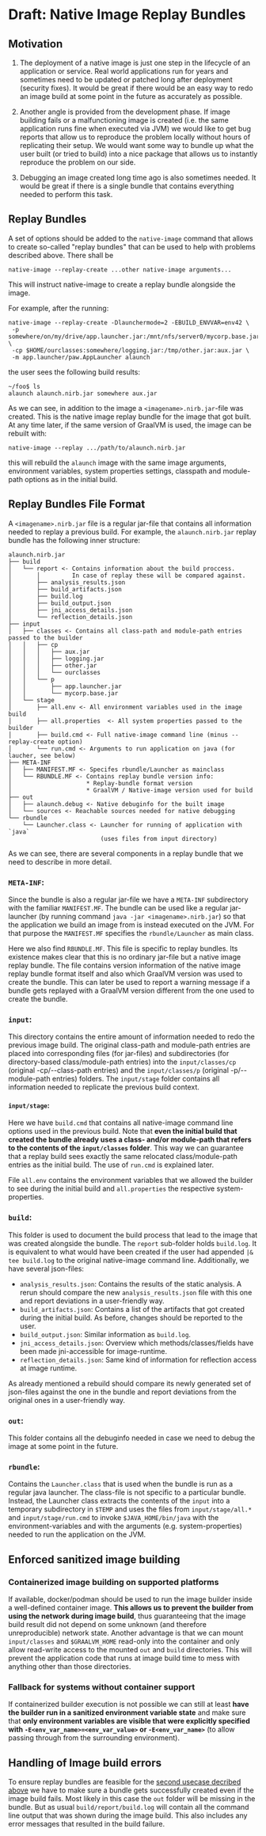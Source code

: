 # Draft: Native Image Replay Bundles

## Motivation

1. The deployment of a native image is just one step in the lifecycle of an application or service. Real world 
applications run for years and sometimes need to be updated or patched long after deployment (security fixes). It would 
be great if there would be an easy way to redo an image build at some point in the future as accurately as possible.

2. Another angle is provided from the development phase. If image building fails or a malfunctioning image is
created (i.e. the same application runs fine when executed via JVM) we would like to get bug reports that allow us to
reproduce the problem locally without hours of replicating their setup. We would want some way to bundle up what the
user built (or tried to build) into a nice package that allows us to instantly reproduce the problem on our side.

3. Debugging an image created long time ago is also sometimes needed. It would be great if there is a single bundle that
contains everything needed to perform this task.

## Replay Bundles 

A set of options should be added to the `native-image` command that allows to create so-called "replay bundles" that can
be used to help with problems described above. There shall be

```shell
native-image --replay-create ...other native-image arguments...
```

This will instruct native-image to create a replay bundle alongside the image.

For example, after the running:

```shell
native-image --replay-create -Dlaunchermode=2 -EBUILD_ENVVAR=env42 \
 -p somewhere/on/my/drive/app.launcher.jar:/mnt/nfs/server0/mycorp.base.jar \
 -cp $HOME/ourclasses:somewhere/logging.jar:/tmp/other.jar:aux.jar \
 -m app.launcher/paw.AppLauncher alaunch
```
the user sees the following build results:
```shell
~/foo$ ls
alaunch alaunch.nirb.jar somewhere aux.jar
```
As we can see, in addition to the image a `<imagename>.nirb.jar`-file was created. This is the native image replay
bundle for the image that got built. At any time later, if the same version of GraalVM is used, the image can be rebuilt
with:

```shell
native-image --replay .../path/to/alaunch.nirb.jar
```

this will rebuild the `alaunch` image with the same image arguments, environment variables, system properties
settings, classpath and module-path options as in the initial build.

## Replay Bundles File Format

A `<imagename>.nirb.jar` file is a regular jar-file that contains all information needed to replay a previous build.
For example, the `alaunch.nirb.jar` replay bundle has the following inner structure:

```
alaunch.nirb.jar
├── build
│   └── report <- Contains information about the build proccess.
│       │         In case of replay these will be compared against. 
│       ├── analysis_results.json
│       ├── build_artifacts.json
│       ├── build.log
│       ├── build_output.json
│       ├── jni_access_details.json
│       └── reflection_details.json
├── input
│   ├── classes <- Contains all class-path and module-path entries passed to the builder
│   │   ├── cp
│   │   │   ├── aux.jar
│   │   │   ├── logging.jar
│   │   │   ├── other.jar
│   │   │   └── ourclasses
│   │   └── p
│   │       ├── app.launcher.jar
│   │       └── mycorp.base.jar
│   └── stage
│       ├── all.env <- All environment variables used in the image build
│       ├── all.properties  <- All system properties passed to the builder
│       ├── build.cmd <- Full native-image command line (minus --replay-create option)
│       └── run.cmd <- Arguments to run application on java (for laucher, see below) 
├── META-INF
│   ├── MANIFEST.MF <- Specifes rbundle/Launcher as mainclass
│   └── RBUNDLE.MF <- Contains replay bundle version info:
│                     * Replay-bundle format version
│                     * GraalVM / Native-image version used for build
├── out
│   ├── alaunch.debug <- Native debuginfo for the built image
│   └── sources <- Reachable sources needed for native debugging
└── rbundle
    └── Launcher.class <- Launcher for running of application with `java`
                          (uses files from input directory)
```

As we can see, there are several components in a replay bundle that we need to describe in more detail.

### `META-INF`:

Since the bundle is also a regular jar-file we have a `META-INF` subdirectory with the familiar `MANIFEST.MF`. The
bundle can be used like a regular jar-launcher (by running command `java -jar <imagename>.nirb.jar`) so that the
application we build an image from is instead executed on the JVM. For that purpose the `MANIFEST.MF` specifies the
`rbundle/Launcher` as main class.

Here we also find `RBUNDLE.MF`. This file is specific to replay bundles. Its existence makes clear that this is no
ordinary jar-file but a native image replay bundle. The file contains version information of the native image replay
bundle format itself and also which GraalVM version was used to create the bundle. This can later be used to report a
warning message if a bundle gets replayed with a GraalVM version different from the one used to create the bundle.

### `input`:

This directory contains the entire amount of information needed to redo the previous image build. The original
class-path and module-path entries are placed into corresponding files (for jar-files) and subdirectories (for
directory-based class/module-path entries) into the `input/classes/cp` (original -cp/--class-path entries) and the
`input/classes/p` (original -p/--module-path entries) folders. The `input/stage` folder contains all information
needed to replicate the previous build context.

#### `input/stage`:

Here we have `build.cmd` that contains all native-image command line options used in the previous build. Note that
**even the initial build that created the bundle already uses a class- and/or module-path that refers to the contents
of the `input/classes` folder**. This way we can guarantee that a replay build sees exactly the same relocated
class/module-path entries as the initial build. The use of `run.cmd` is explained later.

File `all.env` contains the environment variables that we allowed the builder to see during the initial build and
`all.properties` the respective system-properties.

### `build`:

This folder is used to document the build process that lead to the image that was created alongside the bundle.
The `report` sub-folder holds `build.log`. It is equivalent to what would have been created if the user had appended
`|& tee build.log` to the original native-image command line. Additionally, we have several json-files:
* `analysis_results.json`: Contains the results of the static analysis. A rerun should compare the new
`analysis_results.json` file with this one and report deviations in a user-friendly way.
* `build_artifacts.json`: Contains a list of the artifacts that got created during the initial build. As before,
changes should be reported to the user. 
* `build_output.json`: Similar information as `build.log`.
* `jni_access_details.json`: Overview which methods/classes/fields have been made jni-accessible for image-runtime.
* `reflection_details.json`: Same kind of information for reflection access at image runtime.

As already mentioned a rebuild should compare its newly generated set of json-files against the one in the bundle and
report deviations from the original ones in a user-friendly way.

### `out`:

This folder contains all the debuginfo needed in case we need to debug the image at some point in the future.

### `rbundle`:

Contains the `Launcher.class` that is used when the bundle is run as a regular java launcher. The class-file is not
specific to a particular bundle. Instead, the Launcher class extracts the contents of the `input` into a temporary
subdirectory in `$TEMP` and uses the files from `input/stage/all.*` and `input/stage/run.cmd` to invoke
`$JAVA_HOME/bin/java` with the environment-variables and with the arguments (e.g. system-properties) needed to run the
application on the JVM.

## Enforced sanitized image building

### Containerized image building on supported platforms

If available, docker/podman should be used to run the image builder inside a well-defined container image. **This allows
us to prevent the builder from using the network during image build**, thus guaranteeing that the image build result did
not depend on some unknown (and therefore unreproducible) network state. Another advantage is that we can mount
`input/classes` and `$GRAALVM_HOME` read-only into the container and only allow read-write access to the mounted `out`
and `build` directories. This will prevent the application code that runs at image build time to mess with anything
other than those directories. 

### Fallback for systems without container support

If containerized builder execution is not possible we can still at least **have the builder run in a sanitized
environment variable state** and make sure that **only environment variables are visible that were explicitly
specified with `-E<env_var_name>=<env_var_value>` or `-E<env_var_name>`** (to allow passing through from the
surrounding environment).

## Handling of Image build errors

To ensure replay bundles are feasible for the [second usecase decribed above](#motivation) we have to make sure a
bundle gets successfully created even if the image build fails. Most likely in this case the `out` folder will be
missing in the bundle. But as usual `build/report/build.log` will contain all the command line output that was shown
during the image build. This also includes any error messages that resulted in the build failure.